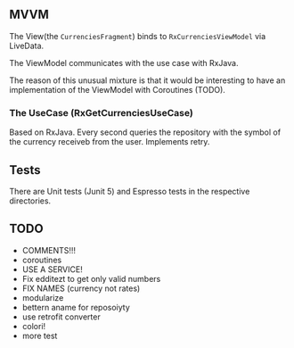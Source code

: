 
## MVVM
The View(the `CurrenciesFragment`) binds to `RxCurrenciesViewModel` via LiveData.

The ViewModel communicates with the use case with RxJava.

The reason of this unusual mixture is that it would be interesting to have an implementation of the ViewModel with Coroutines (TODO). 

### The UseCase (RxGetCurrenciesUseCase)
Based on RxJava.
Every second queries the repository with the symbol of the currency receiveb from the user.
Implements retry.


## Tests
There are Unit tests (Junit 5) and Espresso tests in the respective directories.


## TODO

- COMMENTS!!!
- coroutines
- USE A SERVICE!
- Fix edditezt to get only valid numbers
- FIX NAMES (currency not rates)
- modularize
- bettern aname for reposoiyty
- use retrofit converter
- colori!
- more test